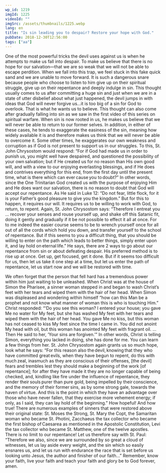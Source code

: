 ```yaml
---
wp_id: 1219
imgId: 1225
videoId: ""
imgSrc: /assets/thumbnails/1225.webp
lang: en
title: "Is sin leading you to despair? Restore your hope with God."
pubDate: 2018-12-30T12:56:00
tags: ["aa"]
---
```


<!-- page: 6 -->

<p>
One of the most powerful tricks the devil uses against us is when he attempts to make us fall into despair. To make us believe that there is no hope for our salvation—that we are so weak that we will not be able to escape perdition. When we fall into this trap, we feel stuck in this fake quick sand and we are unable to move forward. It is such a dangerous snare because people who choose to listen to him give up on their spiritual struggle, give up on their repentance and deeply indulge in sin. This thought usually comes to us after committing a huge sin and just when we are in a state of utter disbelief about what just happened, the devil jumps in with ideas that God will never forgive us…it is too big of a sin for God to overlook. That is what he wants us to believe. This thought can also come after gradually falling into sin as we saw in the first video of this series on spiritual warfare. When sin is now rooted in us, he makes us believe that we will never be able to return to our former selves. In addition, in either of these cases, he tends to exaggerate the easiness of the sin, meaning how widely available it is and therefore makes us think that we will never be able to overcome it. Some other times, he exaggerates our own weakness and corruption as if God is not present to support us in our struggles. To this, St. John Chrysostom would respond: “For if God had made us in order to punish us, you might well have despaired, and questioned the possibility of your own salvation; but if He created us for no reason than His own good will, and with a view to our enjoying everlasting blessings, and if He does and contrives everything for this end, from the first day until the present time, what is there which can ever cause you to doubt?” In other words, since the One Trinitarian God created us with the purpose of enjoying Him and He does want our salvation, there is no reason to doubt that God will accept our repentance. As He said in Luke 12: “Do not fear, little flock, for it is your Father&#8217;s good pleasure to give you the kingdom.” But for this to happen, it requires our will. It requires us to be willing to work with God, to return, to repent. Again, St. John Chrysostom says: “Therefore I entreat you … recover your senses and rouse yourself up, and shake off this Satanic fit, doing it gently and gradually if it be not possible to effect it all at once. For to me indeed the easier course seems to be to wrench yourself once for all out of all the cords which hold you down, and transfer yourself to the school of repentance. But if this seems to you a difficult thing, that you should be willing to enter on the path which leads to better things, simply enter upon it, and lay hold on eternal life.” He says, there are 2 ways to go about our repentance from sin or about defeating despair. His preferred method is to rise up at once. Get up, get focused, get it done. But if it seems too difficult for us, then let us take it one step at a time, but let us enter the path of repentance, let us start now and we will be restored with time.

We often forget that the person that fell hard has a tremendous power within him just waiting to be unleashed. When Christ was at the house of Simon the Pharisee, a sinner woman stepped in and began to wash Christ’s feet with her tears and wiped them with the hair of her head. When Simon was displeased and wondering within himself “how can this Man be a prophet and not know what manner of woman this is who is touching Him.” Christ responded: “‘Do you see this woman? I entered your house; you gave Me no water for My feet, but she has washed My feet with her tears and wiped them with the hair of her head. You gave Me no kiss, but this woman has not ceased to kiss My feet since the time I came in. You did not anoint My head with oil, but this woman has anointed My feet with fragrant oil. … Then He said to her, ‘Your sins are forgiven.’” In other words, Christ is telling Simon, everything you lacked in doing, she has done for me. You can learn a few things from her. St. John Chrysostom again grants us so much hope, look what he says: “For this reason also the devil, knowing that they who have committed great evils, when they have begun to repent, do this with much zeal, inasmuch as they are conscious of their offenses, [the devil] fears and trembles lest they should make a beginning of the work [of repentance]; for after they have made it they are no longer capable of being checked, and, kindling like fire under the influence of repentance, they render their souls purer than pure gold, being impelled by their conscience, and the memory of their former sins, as by some strong gale, towards the haven of virtue. And this is the point in which they have an advantage over those who have never fallen, that they exercise more vehement energy; if only, as I said, they can lay hold of the beginning.” How hopeful! And how true! There are numerous examples of sinners that were restored above their original state: St. Moses the Strong, St. Mary the Copt, the Samaritan woman who became St. Photini, Zacchaeus the tax collector who became the first bishop of Caesarea as mentioned in the Apostolic Constitution, Levi the tax collector who became St. Matthew, one of the twelve apostles. There is no limit to our repentance! Let us therefore say with St. Paul: “Therefore we also, since we are surrounded by so great a cloud of witnesses, let us lay aside every weight, and the sin which so easily ensnares us, and let us run with endurance the race that is set before us looking unto Jesus, the author and finisher of our faith…” Remember, know your faith, live your faith and teach your faith and glory be to God forever, amen.

</p>
